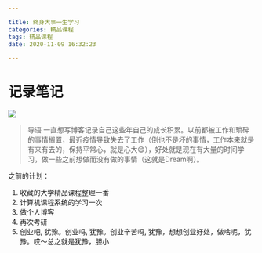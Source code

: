 ```yaml
---

title: 终身大事一生学习
categories: 精品课程
tags: 精品课程
date: 2020-11-09 16:32:23

---
```


# 记录笔记

<img src="https://i.loli.net/2020/11/09/BQheOo2WIZtETa5.jpg" >

> 导语
一直想写博客记录自己这些年自己的成长积累。以前都被工作和琐碎的事情搁置，最近疫情导致失去了工作（倒也不是坏的事情，工作本来就是有来有去的，保持平常心，就是心大😄），好处就是现在有大量的时间学习，做一些之前想做而没有做的事情（这就是Dream啊）。

之前的计划：

1. 收藏的大学精品课程整理一番
2. 计算机课程系统的学习一次
3. 做个人博客
4. 再次考研
5. 创业吧, 犹豫。创业吗, 犹豫。创业辛苦吗, 犹豫，想想创业好处，做啥呢，犹豫。哎～总之就是犹豫，胆小